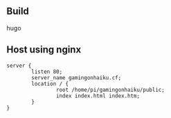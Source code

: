## Build

hugo

## Host using nginx

```
server {
        listen 80;
        server_name gamingonhaiku.cf;
        location / {
                root /home/pi/gamingonhaiku/public;
                index index.html index.htm;
        }
}
```
